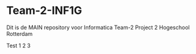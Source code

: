 # Team-2-INF1G
Dit is de MAIN repository voor Informatica Team-2 Project 2 Hogeschool Rotterdam

Test 1 2 3